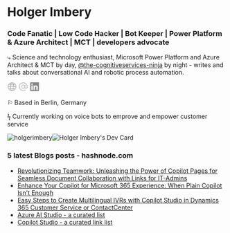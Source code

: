 # Holger Imbery
### Code Fanatic | Low Code Hacker | Bot Keeper | Power Platform & Azure Architect | MCT | developers advocate

⤷ Science and technology enthusiast, Microsoft Power Platform and Azure Architect & MCT by day, [@the-cognitiveservices-ninja](https://github.com/the-cognitiveservices-ninja) by night - writes and talks about conversational AI and robotic process automation. 

 <a aligh="left" href="https://unit.link/holgerimbery" target="_blank" rel="noreferrer noopener"><img src="https://raw.githubusercontent.com/0xShapeShifter/dev-story/master/public/images/socials/globe.svg" alt="Website" width="22" height="22" /></a> <a aligh="left" href="mailto:the@cognitiveservices,ninja" target="_blank" rel="noreferrer noopener"><img src="https://raw.githubusercontent.com/0xShapeShifter/dev-story/master/public/images/socials/at.svg" alt="Email" width="22" height="22" /></a> <a aligh="left" href="https://www.linkedin.com/in/holgerimbery" target="_blank" rel="noreferrer noopener"><img src="https://raw.githubusercontent.com/0xShapeShifter/dev-story/master/public/images/socials/linkedin.svg" alt="LinkedIn" width="22" height="22" /></a>  

⚐ Based in Berlin, Germany

ϟ Currently working on voice bots to emprove and empower customer service

 

<a href="https://app.daily.dev/thecognitiveservicesninja"><img src="https://api.daily.dev/devcards/7d6788ea96d04422bdcc4f633263bc26.png?r=f2m" align=right width="400" alt="Holger Imbery's Dev Card"/></a>

<p align="left"> <img src="https://komarev.com/ghpvc/?username=holgerimbery&label=Profile%20views&color=0e75b6&style=flat" alt="holgerimbery" /> </p>

### 5 latest Blogs posts - hashnode.com
<!-- HASHNODE:START -->
- [Revolutionizing Teamwork: Unleashing the Power of Copilot Pages for Seamless Document Collaboration with Links for IT-Admins](https://aiassistant.studio/revolutionizing-teamwork-unleashing-the-power-of-copilot-pages-for-seamless-document-collaboration-with-links-for-it-admins)
- [Enhance Your Copilot for Microsoft 365 Experience: When Plain Copilot Isn&#39;t Enough](https://the.cognitiveservices.ninja/enhance-your-copilot-for-microsoft-365-experience-when-plain-copilot-isnt-enough)
- [Easy Steps to Create Multilingual IVRs with Copilot Studio in Dynamics 365 Customer Service or ContactCenter](https://the.cognitiveservices.ninja/easy-steps-to-create-multilingual-ivrs-with-copilot-studio-in-dynamics-365-customer-service-or-contactcenter)
- [Azure AI Studio - a curated list](https://the.cognitiveservices.ninja/azure-ai-studio-a-curated-list)
- [Copilot Studio - a curated link list](https://the.cognitiveservices.ninja/copilot-studio-a-curated-link-list)
<!-- HASHNODE:END -->




